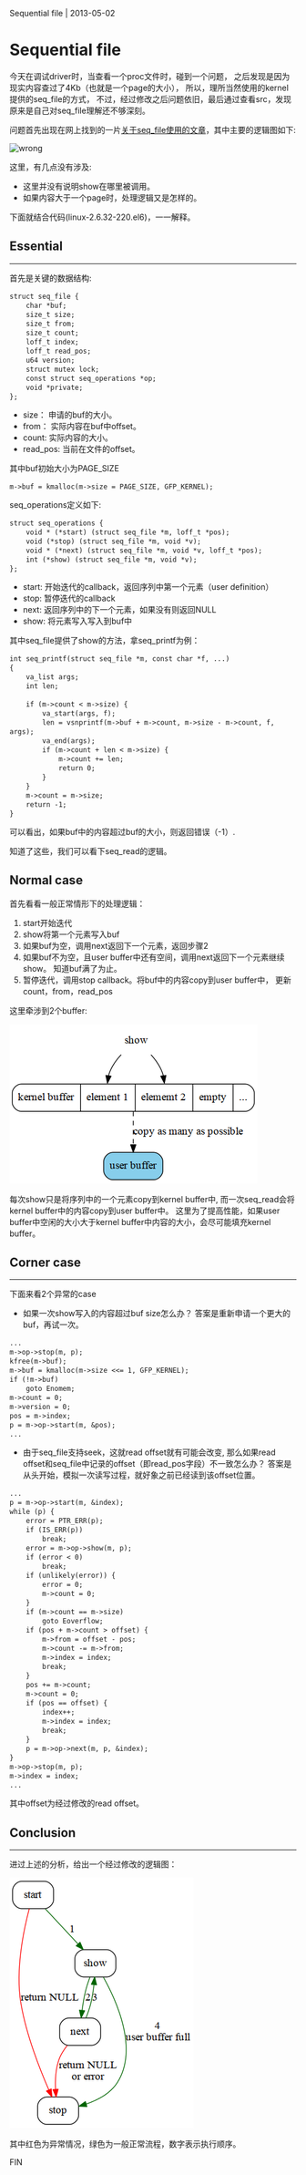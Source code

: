 Sequential file | 2013-05-02
# Sequential file

今天在调试driver时，当查看一个proc文件时，碰到一个问题，
之后发现是因为现实内容查过了4Kb（也就是一个page的大小），
所以，理所当然使用的kernel提供的seq_file的方式，
不过，经过修改之后问题依旧，最后通过查看src，发现原来是自己对seq_file理解还不够深刻。

问题首先出现在网上找到的一片[关于seq_file使用的文章][1]，其中主要的逻辑图如下:

![wrong](http://www.tldp.org/LDP/lkmpg/2.6/html/figures/seq_file.png)

[1]: http://www.tldp.org/LDP/lkmpg/2.6/html/x861.html

这里，有几点没有涉及:

- 这里并没有说明show在哪里被调用。
- 如果内容大于一个page时，处理逻辑又是怎样的。

下面就结合代码(linux-2.6.32-220.el6)，一一解释。

## Essential

---

首先是关键的数据结构:

~~~ {prettyprint lang-c}
struct seq_file {
	char *buf;
	size_t size;
	size_t from;
	size_t count;
	loff_t index;
	loff_t read_pos;
	u64 version;
	struct mutex lock;
	const struct seq_operations *op;
	void *private;
};
~~~
- size： 申请的buf的大小。
- from： 实际内容在buf中offset。
- count: 实际内容的大小。
- read_pos: 当前在文件的offset。

其中buf初始大小为PAGE_SIZE

~~~ {prettyprint lang-c}
m->buf = kmalloc(m->size = PAGE_SIZE, GFP_KERNEL);
~~~

seq_operations定义如下:

~~~ {prettyprint lang-c}
struct seq_operations {
	void * (*start) (struct seq_file *m, loff_t *pos);
	void (*stop) (struct seq_file *m, void *v);
	void * (*next) (struct seq_file *m, void *v, loff_t *pos);
	int (*show) (struct seq_file *m, void *v);
};
~~~
- start: 开始迭代的callback，返回序列中第一个元素（user definition）
- stop: 暂停迭代的callback
- next: 返回序列中的下一个元素，如果没有则返回NULL
- show: 将元素写入写入到buf中

其中seq_file提供了show的方法，拿seq_printf为例：

~~~ {prettyprint lang-c}
int seq_printf(struct seq_file *m, const char *f, ...)
{
	va_list args;
	int len;

	if (m->count < m->size) {
		va_start(args, f);
		len = vsnprintf(m->buf + m->count, m->size - m->count, f, args);
		va_end(args);
		if (m->count + len < m->size) {
			m->count += len;
			return 0;
		}
	}
	m->count = m->size;
	return -1;
}
~~~
可以看出，如果buf中的内容超过buf的大小，则返回错误（-1）.

知道了这些，我们可以看下seq_read的逻辑。

## Normal case

首先看看一般正常情形下的处理逻辑：

1. start开始迭代
2. show将第一个元素写入buf
3. 如果buf为空，调用next返回下一个元素，返回步骤2
4. 如果buf不为空，且user buffer中还有空间，调用next返回下一个元素继续show。
知道buf满了为止。
5. 暂停迭代，调用stop callback。将buf中的内容copy到user buffer中，
更新count，from，read_pos

这里牵涉到2个buffer:

![buffers](images/linux/seq_buffer.png)

每次show只是将序列中的一个元素copy到kernel buffer中, 
而一次seq_read会将kernel buffer中的内容copy到user buffer中。
这里为了提高性能，如果user buffer中空闲的大小大于kernel
buffer中内容的大小，会尽可能填充kernel buffer。

## Corner case

---

下面来看2个异常的case

- 如果一次show写入的内容超过buf size怎么办？
答案是重新申请一个更大的buf，再试一次。

~~~ {prettyprint lang-c}
...
m->op->stop(m, p);
kfree(m->buf);
m->buf = kmalloc(m->size <<= 1, GFP_KERNEL);
if (!m->buf)
	goto Enomem;
m->count = 0;
m->version = 0;
pos = m->index;
p = m->op->start(m, &pos);
...
~~~

- 由于seq_file支持seek，这就read offset就有可能会改变,
那么如果read offset和seq_file中记录的offset（即read_pos字段）不一致怎么办？
答案是从头开始，模拟一次读写过程，就好象之前已经读到该offset位置。

~~~ {prettyprint lang-c}
...
p = m->op->start(m, &index);
while (p) {
	error = PTR_ERR(p);
	if (IS_ERR(p))
		break;
	error = m->op->show(m, p);
	if (error < 0)
		break;
	if (unlikely(error)) {
		error = 0;
		m->count = 0;
	}
	if (m->count == m->size)
		goto Eoverflow;
	if (pos + m->count > offset) {
		m->from = offset - pos;
		m->count -= m->from;
		m->index = index;
		break;
	}
	pos += m->count;
	m->count = 0;
	if (pos == offset) {
		index++;
		m->index = index;
		break;
	}
	p = m->op->next(m, p, &index);
}
m->op->stop(m, p);
m->index = index;
...
~~~
其中offset为经过修改的read offset。

## Conclusion

---

进过上述的分析，给出一个经过修改的逻辑图：

![right](images/linux/seq_right.png)

其中红色为异常情况，绿色为一般正常流程，数字表示执行顺序。

FIN
